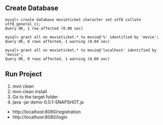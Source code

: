 ## Create Database
```
mysql> create database movieticket character set utf8 collate utf8_general_ci;
Query OK, 1 row affected (0.00 sec)

mysql> grant all on movieticket.* to movie@'%' identified by 'movie';
Query OK, 0 rows affected, 1 warning (0.04 sec)

mysql> grant all on movieticket.* to movie@'localhost' identified by 'movie';
Query OK, 0 rows affected, 1 warning (0.00 sec)

```

## Run Project
1. mvn clean
2. mvn clean install
3. Go to the target folder
4. java -jar demo-0.0.1-SNAPSHOT.ja

- http://localhost:8080/registration
- http://localhost:8080/login
